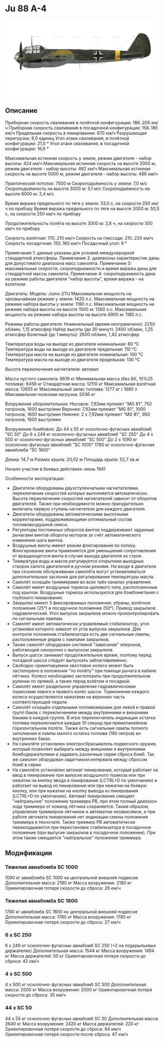 # Ju 88 A-4

![ju88a4](../images/ju88a4.png)

## Описание

Приборная скорость сваливания в полётной конфигурации: 188..205 км/ч
Приборная скорость сваливания в посадочной конфигурации: 158..185 км/ч
Предельная скорость в пикировании: 670 км/ч
Разрушающая перегрузка: 8,0 единиц
Угол атаки сваливания, в полётной конфигурации: 21,0 °
Угол атаки сваливания, в посадочной конфигурации: 16,6 °

Максимальная истинная скорость у земли, режим двигателя - набор высоты: 424 км/ч
Максимальная истинная скорость на высоте 2000 м, режим двигателя - набор высоты: 462 км/ч
Максимальная истинная скорость на высоте 5000 м, режим двигателя - набор высоты: 486 км/ч

Практический потолок: 7500 м
Скороподъёмность у земли: 7,0 м/с
Скороподъёмность на высоте 3000 м: 5,1 м/с
Скороподъёмность на высоте 6000 м: 3,4 м/с

Время виража предельного по тяге у земли: 33,0 с, на скорости 250 км/ч по прибору
Время виража предельного по тяге на высоте 3000 м: 50,5 с, на скорости 250 км/ч по прибору

Продолжительность полёта на высоте 3000 м: 3,8 ч, на скорости 300 км/ч по прибору

Скорость взлётная: 170..210 км/ч
Скорость на глиссаде: 210..220 км/ч
Скорость посадочная: 150..160 км/ч
Посадочный угол: 9 °

Примечание 1: данные указаны для условий международной стандартной атмосферы.
Примечание 2: диапазоны характеристик даны для допустимого диапазона масс самолета.
Примечание 3: максимальные скорости, скороподъемности и время виража даны для стандартной массы самолета.
Примечание 4: скороподъемность дана на режиме работы двигателя "набор высоты", время виража - на взлетном.

Двигатель:
Модель: Jumo-211J
Максимальная мощность на чрезвычайном режиме у земли: 1420 л.с.
Максимальная мощность на режиме набора высоты у земли: 1190 л.с.
Максимальная мощность на режиме набора высоты на высоте 1500 м: 1260 л.с.
Максимальная мощность на режиме набора высоты на высоте 4900 м: 1180 л.с.

Режимы работы двигателя:
Номинальный (время неограничено): 2250 об/мин, 1,15 атмосфер
Набор высоты (до 30 минут): 2400 об/мин, 1,25 атмосфер
Взлетный (до 1 минуты): 2600 об/мин, 1,42 атмосфер

Температура воды на выходе из двигателя номинальная: 80 °С
Температура воды на выходе из двигателя предельная: 110 °С
Температура масла на выходе из двигателя номинальная: 100 °С
Температура масла на выходе из двигателя предельная: 130 °С

Высота переключения нагнетателя: автомат 

Масса пустого самолета: 8619 кг
Минимальная масса (без БК, 10%25 топлива): 9458 кг
Стандартная масса: 12110 кг
Максимальная взлётная масса: 13655 кг
Максимальный запас топлива: 1277 кг / 1680 л
Максимальная полезная нагрузка: 5036 кг

Вооружение оборонительное:
Носовое: 7,92мм пулемет "MG 81", 750 патронов, 1600 выстр/мин
Верхнее: 7,92мм пулемет "MG 81", 1000 патронов, 1600 выстр/мин
Нижнее: 2 x 7,92мм пулемет "MG 81", 950 патронов, 1600 выстр/мин

Вооружение бомбовое:
До 44 x 55 кг осколочно-фугасных авиабомб "SC 50"
До 6 x 249 кг осколочно-фугасных авиабомб "SC 250"
До 4 x 500 кг осколочно-фугасных авиабомб "SC 500"
До 2 x 1090 кг осколочно-фугасных авиабомб "SC 1000"
1780 кг осколочно-фугасная авиабомба "SC 1800"

Длина: 14,7 м
Размах крыла: 20,02 м
Площадь крыла: 52,7 кв.м

Начало участия в боевых действиях: июнь 1941

Особенности эксплуатации:
- Двигатели оборудованы двухступенчатыми нагнетателями, переключение скоростей которых выполняется автоматически. Высота переключения скоростей нагнетателей зависит от оборотов двигателей. Также при необходимости можно принудительно включить первую ступень нагнетателя для каждого двигателя.
- Двигатели оборудованы автоматическими высотными корректорами, поддерживающими оптимальный состав топливовоздушной смеси.
- Регуляторы постоянных оборотов винтов поддерживают заданные рычагами винтов обороты моторов за счёт автоматического изменения шага винтов.
- Воздушные винты имеют режим флюгирования по потоку. Флюгирование винта применяется для уменьшения сопротивления от вращающегося винта в случае выхода двигателя из строя.
- Темература воды и масла регулируется открытием выходных створок капота двигателей в ручном режиме. На входе в двигатели при сезонном обслуживании самолёта могут устанавливаться дополнительные заслонки для регулирования температуры масла.
- Самолёт оснащён триммерами во всех трёх каналах управления.
- Самолёт имеет воздушные тормоза щелевого типа, расположенные под крылом. Воздушные тормоза используются для бомбометания с глубокого пикирования.
- Закрылки имеют 3 фиксированных положения: убраны, взлётное положение (25°) и посадочное положение (50°). Привод закрылков гидравлический. Угол выпуска закрылков можно проконтролировать по сигнальным лампам.
- Самолёт имеет автоматически управляемый стабилизатор, угол установки которого зависит от угла выпуска закрылков. Для контроля положения стабилизатора есть две сигнальные лампы, расположенные рядом с лампами закрылков.
- Также самолёт оборудован системой "зависания" элеронов, работающей синхронно с выпуском закрылков.
- Выпуск шасси занимает продолжительное время, поэтому перед посадкой шасси следует выпускать заблаговременно.
- Свободно-ориентируемое хвостовое колесо может быть застопорено в положении "по полёту" при помощи рычага в кабине лётчика. Колесо необходимо застопорить при продолжительном рулении по прямой, а также перед взлётом и посадкой.
- Самолёт имеет раздельное управление гидравлическими тормозами левого и правого колёс шасси. Торможение каждого колеса осуществляется нажатием на верхнюю часть соответствующей педали.
- Самолёт оснащён отдельными топливомерами для левой и правой групп баков с переключением между внутренними и внешними баками в каждой группе. В игре переключатель индикации остатка топлива переключается каждые 10 секунд при прямолинейном горизонтальном полёте. Также есть сигнальные лампы полного заполнения и лампы малого остатка топлива (180 литров) во внутренних баках.
- На самолёте установлен электросбрасыватель подвесного оружия, который позволяет выбирать между внешними и внутренними бомбодержателями и задавать различные серии сброса бомб. Так же самолет оборудован задатчиком интервала между сбросом бомб в серии.
- На самолёте установлен автомат пикирования, который работает на ввод в пикирование при выпуске воздушного тормоза или при нажатии на кнопку ввода в пикирование (LCTRL+D по умолчанию) и работает на вывод из пикирования или при нажатии на боевую кнопку, или при нажатии на кнопку вывода из пикирования (LCTRL+D по умолчанию). Автомат пикирования смещает "нейтральное" положение триммера РВ, при этом полный диапазон хода триммера от команд лётчика сохраняется. Таким образом, управление триммером лётчиком и автоматом независимое, и при работе автомата пикирования нет индикации смены положения триммера в техночате. Также триммер РВ автоматически перекладывается при перестановке стабилизатора в посадочное положение (при выпуске закрылков в посадочное положение). При этом также смещается "нейтральное" положение триммера.

## Модификации


### Тяжелая авиабомба SC 1000

1090 кг авиабомба SC 1000 на центральной внешней подвеске
Дополнительная масса: 2180 кг
Масса вооружения: 2180 кг
Ориентировочная потеря скорости до сброса: 26 км/ч


### Тяжелая авиабомба SC 1800

1780 кг авиабомба SC 1800 на центральной внешней подвеске
Дополнительная масса: 1780 кг
Масса вооружения: 1780 кг
Ориентировочная потеря скорости до сброса: 27 км/ч


### 6 x SC 250

6 x 249 кг осколочно-фугасных авиабомб SC 250 (+2 на подкрыльевых держателях)
Дополнительная масса: 1544 кг
Масса вооружения: 1494 кг
Масса держателей: 50 кг
Ориентировочная потеря скорости до сброса: 42 км/ч


### 4 x SC 500

4 x 500 кг осколочно-фугасных авиабомб SC 500
Дополнительная масса: 2000 кг
Масса вооружения: 2000 кг
Ориентировочная потеря скорости до сброса: 35 км/ч


### 44 x SC 50

44 x 55 кг осколочно-фугасных авиабомб SC 50
Дополнительная масса: 2640 кг
Масса вооружения: 2420 кг
Масса держателей: 220 кг
Ориентировочная потеря скорости до сброса: 84 км/ч
Ориентировочная потеря скорости после сброса: 47 км/ч